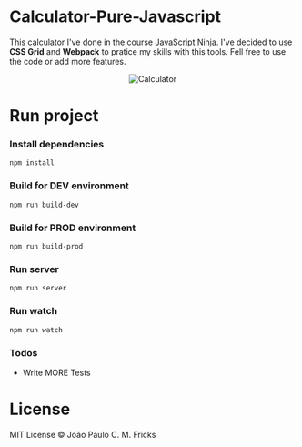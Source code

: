 # Calculator-Pure-Javascript

This calculator I've done in the course [JavaScript Ninja](https://blog.da2k.com.br/curso-javascript-ninja/).
I've decided to use **CSS Grid** and **Webpack** to pratice my skills with this tools.
Fell free to use the code or add more features.

<p align="center"><img src="https://imgur.com/a/zcEmo" alt="Calculator"></p>

# Run project

### Install dependencies
```
npm install
```
### Build for DEV environment
```
npm run build-dev
```
### Build for PROD environment
```
npm run build-prod
```
### Run server
```
npm run server
```
### Run watch
```
npm run watch
```
### Todos

 - Write MORE Tests

# License
MIT License © João Paulo C. M. Fricks
